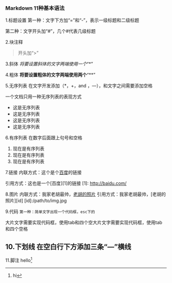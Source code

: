 ### Markdown 11种基本语法

1.标题设置
第一种：文字下方加“=”和“-”，表示一级标题和二级标题

第二种：文字开头加“#”，几个#代表几级标题

2.块注释
>开头加“>”

3.斜体
*将要设置斜体的文字两端使用一个*“*”

4.粗体
**将要设置粗体的文字两端使用两个**“**”

5.无序列表
在文字开发添加（*，+，and ，—），和文字之间需要添加空格

一个文档只用一种无序列表的表现方式

+ 这是无序列表
+ 这是无序列表
+ 这是无序列表
+ 这是无序列表

6.有序列表
在数字后面跟上句号和空格

1. 现在是有序列表
1. 现在是有序列表
1. 现在是有序列表

7.链接
内联方式：这个是个[百度](http://baidu.com)的链接

引用方式：这也是一个[百度][1]的链接
[1]: http://baidu.com/

8.图片
内联方式：我家老胡最帅，[老胡的照片](/path/to/img.jpg)
引用方式：我家老胡最帅，[老胡的照片][id]
[id]:/path/to/img.jpg

9.代码
`第一种：简单文字出现一个代码框，esc下的`

大片文字需要实现代码框，使用tab和四个空大片文字需要实现代码框，使用tab和四个空格

10.下划线
在空白行下方添加三条“—”横线
---

11.脚注
hello[^hello]
[^hello]: hi
